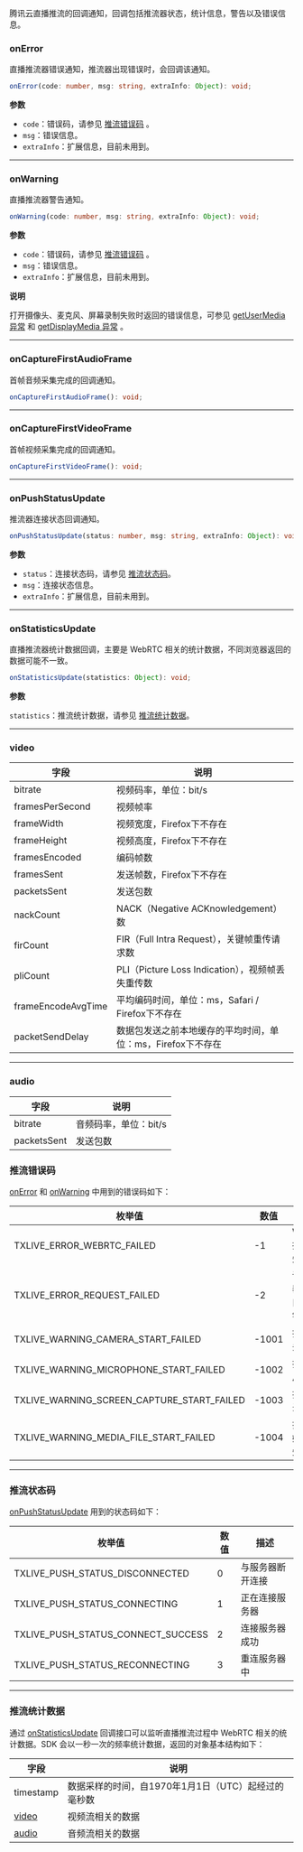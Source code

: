 腾讯云直播推流的回调通知，回调包括推流器状态，统计信息，警告以及错误信息。

### onError

直播推流器错误通知，推流器出现错误时，会回调该通知。

```typescript
onError(code: number, msg: string, extraInfo: Object): void;
```

**参数**

- `code`：错误码，请参见 [推流错误码](#errocode) 。
- `msg`：错误信息。
- `extraInfo`：扩展信息，目前未用到。

---

### onWarning

直播推流器警告通知。

```typescript
onWarning(code: number, msg: string, extraInfo: Object): void;
```

**参数**

- `code`：错误码，请参见 [推流错误码](#errocode) 。
- `msg`：错误信息。
- `extraInfo`：扩展信息，目前未用到。

**说明**

打开摄像头、麦克风、屏幕录制失败时返回的错误信息，可参见 [getUserMedia 异常](https://developer.mozilla.org/zh-CN/docs/Web/API/MediaDevices/getUserMedia#%E5%BC%82%E5%B8%B8) 和 [getDisplayMedia 异常](https://developer.mozilla.org/zh-CN/docs/Web/API/MediaDevices/getDisplayMedia#%E5%BC%82%E5%B8%B8) 。

---

### onCaptureFirstAudioFrame

首帧音频采集完成的回调通知。

```typescript
onCaptureFirstAudioFrame(): void;
```

---

### onCaptureFirstVideoFrame

首帧视频采集完成的回调通知。

```typescript
onCaptureFirstVideoFrame(): void;
```

---

### onPushStatusUpdate

推流器连接状态回调通知。

```typescript
onPushStatusUpdate(status: number, msg: string, extraInfo: Object): void;
```

**参数**

- `status`：连接状态码，请参见 [推流状态码](#pushstate)。
- `msg`：连接状态信息。
- `extraInfo`：扩展信息，目前未用到。

---

### onStatisticsUpdate

直播推流器统计数据回调，主要是 WebRTC 相关的统计数据，不同浏览器返回的数据可能不一致。

```typescript
onStatisticsUpdate(statistics: Object): void;
```

**参数**

`statistics`：推流统计数据，请参见 [推流统计数据](#pushdate)。

---

### video

| 字段               | 说明                                                        |
| ------------------ | ----------------------------------------------------------- |
| bitrate            | 视频码率，单位：bit/s                                       |
| framesPerSecond    | 视频帧率                                                    |
| frameWidth         | 视频宽度，Firefox下不存在                                   |
| frameHeight        | 视频高度，Firefox下不存在                                   |
| framesEncoded      | 编码帧数                                                    |
| framesSent         | 发送帧数，Firefox下不存在                                   |
| packetsSent        | 发送包数                                                    |
| nackCount          | NACK（Negative ACKnowledgement）数                          |
| firCount           | FIR（Full Intra Request），关键帧重传请求数                 |
| pliCount           | PLI（Picture Loss Indication），视频帧丢失重传数            |
| frameEncodeAvgTime | 平均编码时间，单位：ms，Safari / Firefox下不存在            |
| packetSendDelay    | 数据包发送之前本地缓存的平均时间，单位：ms，Firefox下不存在 |

---

### audio

| 字段        | 说明                  |
| ----------- | --------------------- |
| bitrate     | 音频码率，单位：bit/s |
| packetsSent | 发送包数              |

[](id:errocode)

### 推流错误码

[onError](#onerror) 和 [onWarning](#onwarning) 中用到的错误码如下：

| 枚举值                                     | 数值  | 描述                       |
| ------------------------------------------ | ----- | -------------------------- |
| TXLIVE_ERROR_WEBRTC_FAILED                 | -1    | WebRTC 接口调用失败        |
| TXLIVE_ERROR_REQUEST_FAILED                | -2    | 请求服务器推流接口返回报错 |
| TXLIVE_WARNING_CAMERA_START_FAILED         | -1001 | 打开摄像头失败             |
| TXLIVE_WARNING_MICROPHONE_START_FAILED     | -1002 | 打开麦克风失败             |
| TXLIVE_WARNING_SCREEN_CAPTURE_START_FAILED | -1003 | 打开屏幕录制失败           |
| TXLIVE_WARNING_MEDIA_FILE_START_FAILED     | -1004 | 打开本地媒体文件失败       |

---

[](id:pushstate)

### 推流状态码

[onPushStatusUpdate](#onpushstatusppdate ) 用到的状态码如下：

| 枚举值                             | 数值 | 描述             |
| ---------------------------------- | ---- | ---------------- |
| TXLIVE_PUSH_STATUS_DISCONNECTED    | 0    | 与服务器断开连接 |
| TXLIVE_PUSH_STATUS_CONNECTING      | 1    | 正在连接服务器   |
| TXLIVE_PUSH_STATUS_CONNECT_SUCCESS | 2    | 连接服务器成功   |
| TXLIVE_PUSH_STATUS_RECONNECTING    | 3    | 重连服务器中     |

---

[](id:pushdate)

### 推流统计数据

通过 [onStatisticsUpdate](#onstatisticsupdate ) 回调接口可以监听直播推流过程中 WebRTC 相关的统计数据。SDK 会以一秒一次的频率统计数据，返回的对象基本结构如下：

| 字段            | 说明                                                |
| --------------- | --------------------------------------------------- |
| timestamp       | 数据采样的时间，自1970年1月1日（UTC）起经过的毫秒数 |
| [video](#video) | 视频流相关的数据                                    |
| [audio](#audio) | 音频流相关的数据                                    |